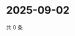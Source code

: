 # 2025-09-02

共 0 条

<!-- BEGIN ZHIHUVIDEO -->
<!-- 最后更新时间 Tue Sep 02 2025 07:10:24 GMT+0800 (China Standard Time) -->

<!-- END ZHIHUVIDEO -->

